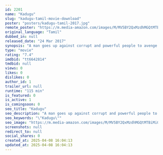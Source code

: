 ```yaml
---
id: 2201
name: "Kadugu"
slug: "kadugu-tamil-movie-download"
poster: "posters/kadugu-tamil-2017.jpg"
remote_poster: "https://m.media-amazon.com/images/M/MV5BY2QxMzdhMGQtMTBiMi00N2Y1LTg2NDAtMzNhM2M3ZGQ4MzU5XkEyXkFqcGc@._V1_SX300.jpg"
original_language: "Tamil"
dubbed_in: null
released_date: "24 Mar 2017"
synopsis: "A man goes up against corrupt and powerful people to avenge the crime committed against a child."
type: "movie"
rating: "7.4"
imdbid: "tt6642814"
tmdbid: null
views: 0
likes: 0
dislikes: 0
author_id: 1
trailer_url: null
runtime: "115 min"
is_featured: 0
is_active: 1
is_comingsoon: 0
seo_title: "Kadugu"
seo_description: "A man goes up against corrupt and powerful people to avenge the crime committed against a child."
seo_keywords: "\"Kadugu\""
seo_image: "https://m.media-amazon.com/images/M/MV5BY2QxMzdhMGQtMTBiMi00N2Y1LTg2NDAtMzNhM2M3ZGQ4MzU5XkEyXkFqcGc@._V1_SX300.jpg"
screenshots: null
redirect_to: null
social_shares: 0
created_at: 2025-04-08 16:04:13
updated_at: 2025-04-08 16:04:13
---
```


